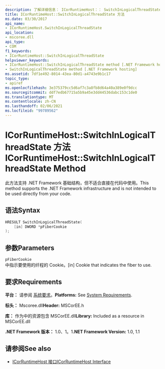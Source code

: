 ```yaml
---
description: 了解详细信息： ICorRuntimeHost：： SwitchInLogicalThreadState 方法
title: ICorRuntimeHost::SwitchInLogicalThreadState 方法
ms.date: 03/30/2017
api_name:
- ICorRuntimeHost.SwitchInLogicalThreadState
api_location:
- mscoree.dll
api_type:
- COM
f1_keywords:
- ICorRuntimeHost::SwitchInLogicalThreadState
helpviewer_keywords:
- ICorRuntimeHost::SwitchInLogicalThreadState method [.NET Framework hosting]
- SwitchInLogicalThreadState method [.NET Framework hosting]
ms.assetid: 7df1e492-8014-43ea-80d1-a4743e9b1c17
topic_type:
- apiref
ms.openlocfilehash: 3e375379cc5d6af7c3a8fb8d64a40a389e0f9dcc
ms.sourcegitcommit: ddf7edb67715a5b9a45e3dd44536dabc153c1de0
ms.translationtype: MT
ms.contentlocale: zh-CN
ms.lasthandoff: 02/06/2021
ms.locfileid: "99789562"
---
```

# <a name="icorruntimehostswitchinlogicalthreadstate-method"></a><span data-ttu-id="64cc7-103">ICorRuntimeHost::SwitchInLogicalThreadState 方法</span><span class="sxs-lookup"><span data-stu-id="64cc7-103">ICorRuntimeHost::SwitchInLogicalThreadState Method</span></span>

<span data-ttu-id="64cc7-104">此方法支持 .NET Framework 基础结构，但不适合直接在代码中使用。</span><span class="sxs-lookup"><span data-stu-id="64cc7-104">This method supports the .NET Framework infrastructure and is not intended to be used directly from your code.</span></span>  
  
## <a name="syntax"></a><span data-ttu-id="64cc7-105">语法</span><span class="sxs-lookup"><span data-stu-id="64cc7-105">Syntax</span></span>  
  
```cpp  
HRESULT SwitchInLogicalThreadState(  
    [in] DWORD *pFiberCookie  
);  
```  
  
## <a name="parameters"></a><span data-ttu-id="64cc7-106">参数</span><span class="sxs-lookup"><span data-stu-id="64cc7-106">Parameters</span></span>  

 `pFiberCookie`  
 <span data-ttu-id="64cc7-107">中指示要使用的纤程的 Cookie。</span><span class="sxs-lookup"><span data-stu-id="64cc7-107">[in] Cookie that indicates the fiber to use.</span></span>  
  
## <a name="requirements"></a><span data-ttu-id="64cc7-108">要求</span><span class="sxs-lookup"><span data-stu-id="64cc7-108">Requirements</span></span>  

 <span data-ttu-id="64cc7-109">**平台：** 请参阅 [系统要求](../../get-started/system-requirements.md)。</span><span class="sxs-lookup"><span data-stu-id="64cc7-109">**Platforms:** See [System Requirements](../../get-started/system-requirements.md).</span></span>  
  
 <span data-ttu-id="64cc7-110">**标头：** Mscoree.dll</span><span class="sxs-lookup"><span data-stu-id="64cc7-110">**Header:** MSCorEE.h</span></span>  
  
 <span data-ttu-id="64cc7-111">**库：** 作为中的资源包含 MSCorEE.dll</span><span class="sxs-lookup"><span data-stu-id="64cc7-111">**Library:** Included as a resource in MSCorEE.dll</span></span>  
  
 <span data-ttu-id="64cc7-112">**.NET Framework 版本：** 1.0、1。1</span><span class="sxs-lookup"><span data-stu-id="64cc7-112">**.NET Framework Version:** 1.0, 1.1</span></span>  
  
## <a name="see-also"></a><span data-ttu-id="64cc7-113">请参阅</span><span class="sxs-lookup"><span data-stu-id="64cc7-113">See also</span></span>

- [<span data-ttu-id="64cc7-114">ICorRuntimeHost 接口</span><span class="sxs-lookup"><span data-stu-id="64cc7-114">ICorRuntimeHost Interface</span></span>](icorruntimehost-interface.md)
